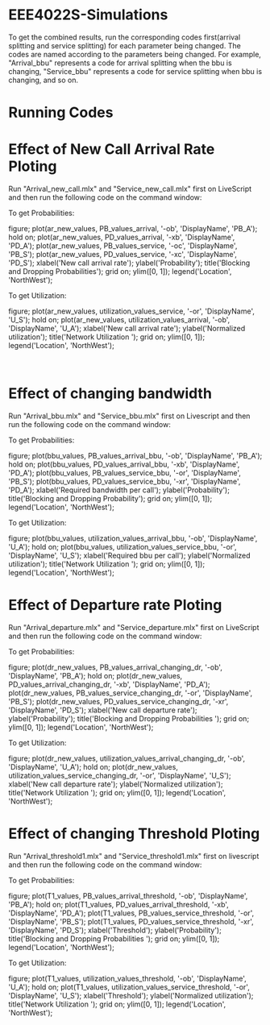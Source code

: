 # EEE4022S-Simulations

To get the combined results, run the corresponding codes first(arrival splitting and service splitting) for each parameter being changed. 
The codes are named according to the parameters being changed. For example, "Arrival_bbu" represents a code for arrival splitting when the bbu is changing, "Service_bbu" represents a code for service splitting when bbu is changing, and so on.

# Running Codes

# Effect of New Call Arrival Rate  Ploting 
Run "Arrival_new_call.mlx" and "Service_new_call.mlx" first on LiveScript and then run the following code on the command window:

To get Probabilities:

figure; 
plot(ar_new_values, PB_values_arrival, '-ob', 'DisplayName', 'PB_A'); 
hold on; 
plot(ar_new_values, PD_values_arrival, '-xb', 'DisplayName', 'PD_A'); 
plot(ar_new_values, PB_values_service, '-oc', 'DisplayName', 'PB_S'); 
plot(ar_new_values, PD_values_service, '-xc', 'DisplayName', 'PD_S'); 
xlabel('New call arrival rate'); 
ylabel('Probability'); 
title('Blocking and Dropping Probabilities'); 
grid on; 
ylim([0, 1]); 
legend('Location', 'NorthWest'); 
 

To get Utilization:
 
figure; 
plot(ar_new_values, utilization_values_service, '-or', 'DisplayName', 'U_S'); 
hold on; 
plot(ar_new_values, utilization_values_arrival, '-ob', 'DisplayName', 'U_A'); 
xlabel('New call arrival rate'); 
ylabel('Normalized utilization'); 
title('Network Utilization '); 
grid on; 
ylim([0, 1]); 
legend('Location', 'NorthWest'); 

  

# Effect of changing bandwidth

Run "Arrival_bbu.mlx" and "Service_bbu.mlx" first on Livescript and then run the following code on the command window:

To get Probabilities:

figure; 
plot(bbu_values, PB_values_arrival_bbu, '-ob', 'DisplayName', 'PB_A'); 
hold on; 
plot(bbu_values, PD_values_arrival_bbu, '-xb', 'DisplayName', 'PD_A'); 
plot(bbu_values, PB_values_service_bbu, '-or', 'DisplayName', 'PB_S'); 
plot(bbu_values, PD_values_service_bbu, '-xr', 'DisplayName', 'PD_A'); 
xlabel('Required bandwidth per call'); 
ylabel('Probability'); 
title('Blocking and Dropping Probability'); 
grid on; 
ylim([0, 1]); 
legend('Location', 'NorthWest'); 
 
 

To get Utilization: 

figure; 
plot(bbu_values, utilization_values_arrival_bbu, '-ob', 'DisplayName', 'U_A'); 
hold on; 
plot(bbu_values, utilization_values_service_bbu, '-or', 'DisplayName', 'U_S'); 
xlabel('Required bbu per call'); 
ylabel('Normalized utilization'); 
title('Network Utilization '); 
grid on; 
ylim([0, 1]); 
legend('Location', 'NorthWest'); 

   

# Effect of Departure rate Ploting 

Run "Arrival_departure.mlx" and "Service_departure.mlx" first on LiveScript and then run the following code on the command window:

To get Probabilities:


figure; 
plot(dr_new_values, PB_values_arrival_changing_dr, '-ob', 'DisplayName', 'PB_A'); 
hold on; 
plot(dr_new_values, PD_values_arrival_changing_dr, '-xb', 'DisplayName', 'PD_A'); 
plot(dr_new_values, PB_values_service_changing_dr, '-or', 'DisplayName', 'PB_S'); 
plot(dr_new_values, PD_values_service_changing_dr, '-xr', 'DisplayName', 'PD_S'); 
xlabel('New call departure rate'); 
ylabel('Probability'); 
title('Blocking and Dropping Probabilities '); 
grid on; 
ylim([0, 1]); 
legend('Location', 'NorthWest'); 


To get Utilization:

figure; 
plot(dr_new_values, utilization_values_arrival_changing_dr, '-ob', 'DisplayName', 'U_A'); 
hold on; 
plot(dr_new_values, utilization_values_service_changing_dr, '-or', 'DisplayName', 'U_S'); 
xlabel('New call departure rate'); 
ylabel('Normalized utilization'); 
title('Network Utilization '); 
grid on; 
ylim([0, 1]); 
legend('Location', 'NorthWest'); 



# Effect of changing Threshold Ploting 

Run "Arrival_threshold1.mlx" and "Service_threshold1.mlx" first on livescript and then run the following code on the command window:


To get Probabilities:
 
figure; 
plot(T1_values, PB_values_arrival_threshold, '-ob', 'DisplayName', 'PB_A'); 
hold on; 
plot(T1_values, PD_values_arrival_threshold, '-xb', 'DisplayName', 'PD_A'); 
plot(T1_values, PB_values_service_threshold, '-or', 'DisplayName', 'PB_S'); 
plot(T1_values, PD_values_service_threshold, '-xr', 'DisplayName', 'PD_S'); 
xlabel('Threshold'); 
ylabel('Probability'); 
title('Blocking and Dropping Probabilities '); 
grid on; 
ylim([0, 1]); 
legend('Location', 'NorthWest'); 

 
To get Utilization:

figure; 
plot(T1_values, utilization_values_threshold, '-ob', 'DisplayName', 'U_A'); 
hold on; 
plot(T1_values, utilization_values_service_threshold, '-or', 'DisplayName', 'U_S'); 
xlabel('Threshold'); 
ylabel('Normalized utilization'); 
title('Network Utilization '); 
grid on; 
ylim([0, 1]); 
legend('Location', 'NorthWest'); 
